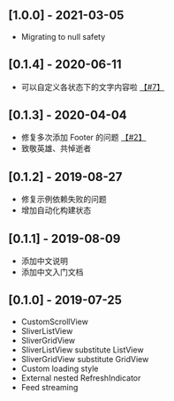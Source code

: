 ## [1.0.0] - 2021-03-05

* Migrating to null safety

## [0.1.4] - 2020-06-11

* 可以自定义各状态下的文字内容啦  [【#7】](https://github.com/yy1300326388/loadany/pull/7)


## [0.1.3] - 2020-04-04

* 修复多次添加 Footer 的问题  [【#2】](https://github.com/yy1300326388/loadany/issues/2)
* 致敬英雄、共悼逝者

## [0.1.2] - 2019-08-27

* 修复示例依赖失败的问题
* 增加自动化构建状态

## [0.1.1] - 2019-08-09

* 添加中文说明
* 添加中文入门文档

## [0.1.0] - 2019-07-25

* CustomScrollView
* SliverListView
* SliverGridView
* SliverListView substitute ListView
* SliverGridView substitute GridView
* Custom loading style
* External nested RefreshIndicator
* Feed streaming
